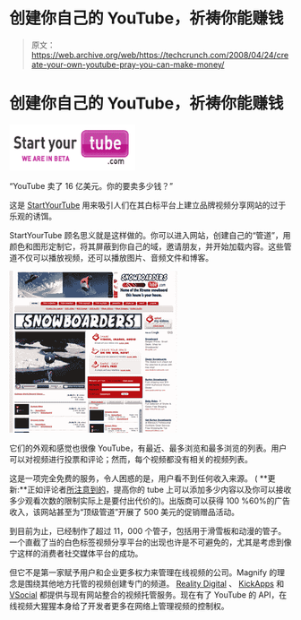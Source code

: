 # 创建你自己的 YouTube，祈祷你能赚钱

> 原文：<https://web.archive.org/web/https://techcrunch.com/2008/04/24/create-your-own-youtube-pray-you-can-make-money/>

# 创建你自己的 YouTube，祈祷你能赚钱

[![](img/f010acfc8b2d72b63b60dd1e2a6c055e.png)](https://web.archive.org/web/20221209112622/http://www.crunchbase.com/company/startyourtube)

“YouTube 卖了 16 亿美元。你的要卖多少钱？”

这是 [StartYourTube](https://web.archive.org/web/20221209112622/http://www.startyourtube.com/) 用来吸引人们在其白标平台上建立品牌视频分享网站的过于乐观的诱饵。

StartYourTube 顾名思义就是这样做的。你可以进入网站，创建自己的“管道”，用颜色和图形定制它，将其屏蔽到你自己的域，邀请朋友，并开始加载内容。这些管道不仅可以播放视频，还可以播放图片、音频文件和博客。

[![](img/a3404e9cc49afda5f4842d29fbc06e5a.png)](https://web.archive.org/web/20221209112622/https://beta.techcrunch.com/wp-content/uploads/2008/04/startyourtube_shot.png)

它们的外观和感觉也很像 YouTube，有最近、最多浏览和最多浏览的列表。用户可以对视频进行投票和评论；然而，每个视频都没有相关的视频列表。

这是一项完全免费的服务，令人困惑的是，用户看不到任何收入来源。 ( **更新:**正如评论者[所注意到的](https://web.archive.org/web/20221209112622/http://www.beta.techcrunch.com/2008/04/24/create-your-own-youtube-pray-you-can-make-money/#comment-2221855)，提高你的 tube 上可以添加多少内容以及你可以接收多少观看次数的限制实际上是要付出代价的)。出版商可以获得 100 %60%的广告收入，该网站甚至为“顶级管道”开展了 500 美元的促销赠品活动。

到目前为止，已经制作了超过 11，000 个管子，包括用于滑雪板和动漫的管子。一个直截了当的白色标签视频分享平台的出现也许是不可避免的，尤其是考虑到像宁这样的消费者社交媒体平台的成功。

但它不是第一家赋予用户和企业更多权力来管理在线视频的公司。Magnify 的理念是围绕其他地方托管的视频创建专门的频道。 [Reality Digital](https://web.archive.org/web/20221209112622/http://www.realitydigital.com/) 、 [KickApps](https://web.archive.org/web/20221209112622/http://www.kickapps.com/) 和 [VSocial](https://web.archive.org/web/20221209112622/http://www.vsocial.com/) 都提供与现有网站整合的视频托管服务。现在有了 YouTube 的 API，在线视频大猩猩本身给了开发者更多在网络上管理视频的控制权。